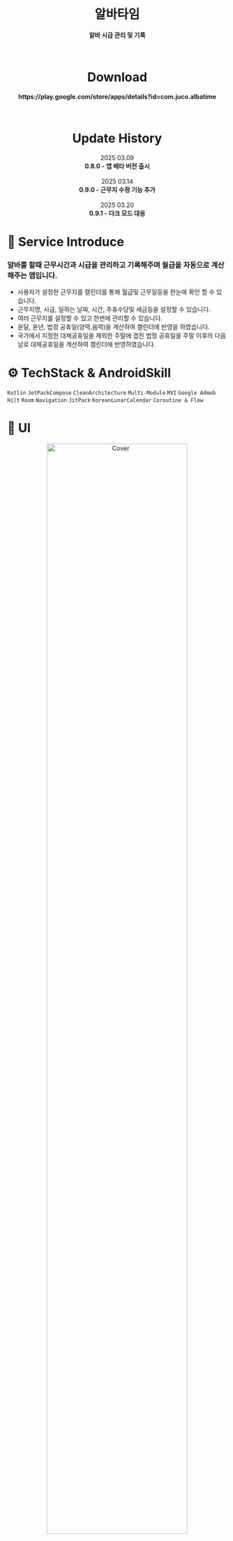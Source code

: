 <h1 align="center"><b>알바타임</b></h1>
<p align="center"><b>알바 시급 관리 및 기록</b></p>

<br>

<h1 align="center"><b>Download</b></h1>
<p align="center"><b>https://play.google.com/store/apps/details?id=com.juco.albatime</b></p>

<br>

<h1 align="center"><b>Update History</b></h1>
<p align="center">
  2025 03.09</span><br>
  <b>0.8.0 - 앱 베타 버전 출시</b>
  <br><br>
  2025 03.14</span><br>
  <b>0.9.0 - 근무지 수정 기능 추가</b>
  <br><br>
  2025 03.20</span><br>
  <b>0.9.1 - 다크 모드 대응</b>
</p>


# 📑 Service Introduce
### 알바를 할때 근무시간과 시급을 관리하고 기록해주며 월급을 자동으로 계산해주는 앱입니다.
- 사용자가 설정한 근무지를 캘린더를 통해 월급및 근무일등을 한눈에 확인 할 수 있습니다.
- 근무지명, 시급, 일하는 날짜, 시간, 주휴수당및 세금등을 설정할 수 있습니다.
- 여러 근무지를 설정할 수 있고 한번에 관리할 수 있습니다.
- 윤달, 윤년, 법정 공휴일(양력,음력)을 계산하여 캘린더에 반영을 하였습니다.
- 국가에서 지정한 대체공휴일을 제외한 주말에 겹친 법정 공휴일을 주말 이후의 다음날로 대체공휴일을 계산하여 캘린더에 반영하였습니다.

# ⚙️ TechStack & AndroidSkill
`Kotlin` `JetPackCompose` `CleanArchitecture` `Multi-Module` `MVI` `Google Admob` `Hilt` `Room` `Navigation` `JitPack` `KoreanLunarCalendar` 
`Coroutine & Flow`

# 📸 UI
<div align="center" >
  <img src="https://github.com/user-attachments/assets/775ceba7-01be-4449-baf4-50306df3dcb7" alt="Cover" width="80%">
</div>

<div align="center">
  <img src="https://github.com/user-attachments/assets/6fe421aa-9f3a-40e7-b456-cfbb8adbd152" alt="albatime_home" width="24%">
  <img src="https://github.com/user-attachments/assets/bc2512f7-8719-4440-af3b-0275d132715e" alt="albatime_cafe_detail" width="24%">
  <img src="https://github.com/user-attachments/assets/015eb675-fa59-4081-902e-bfe936b429bd" alt="albatime_store_detail" width="24%">
  <br>
  <img src="https://github.com/user-attachments/assets/625617e4-3443-4a9a-b224-16c12bd7fbea" alt="albatime_adder" width="24%">
  <img src="https://github.com/user-attachments/assets/dbabd7e7-a92d-421c-b580-040cfc8b14e4" alt="albatime_calendar" width="24%">
</div>
